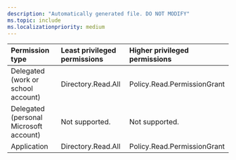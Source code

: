 ```yaml
---
description: "Automatically generated file. DO NOT MODIFY"
ms.topic: include
ms.localizationpriority: medium
---
```


|Permission type|Least privileged permissions|Higher privileged permissions|
|:---|:---|:---|
|Delegated (work or school account)|Directory.Read.All|Policy.Read.PermissionGrant|
|Delegated (personal Microsoft account)|Not supported.|Not supported.|
|Application|Directory.Read.All|Policy.Read.PermissionGrant|


